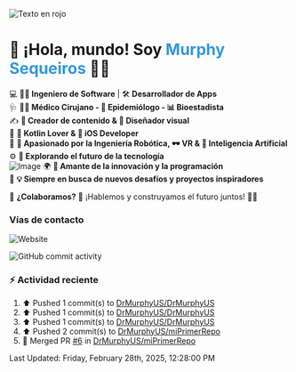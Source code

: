 ![Texto en rojo](https://img.shields.io/badge/TEXTO-ROJO-red)

<!--
**DrMurphyUS/DrMurphyUS** is a ✨ _special_ ✨ repository because its `README.md` (this file) appears on your GitHub profile.

Here are some ideas to get you started:

- 🔭 I’m currently working on ...
- 🌱 I’m currently learning ...
- 👯 I’m looking to collaborate on ...
- 🤔 I’m looking for help with ...
- 💬 Ask me about ...
- 📫 How to reach me: ...
- 😄 Pronouns: ...
- ⚡ Fun fact: ...
-->

# 👋 ¡Hola, mundo! Soy <span style="color:#3498db; font-weight:bold;">Murphy Sequeiros</span> 🚀✨  
💻 **👨‍💻 Ingeniero de Software** | 🛠️ **Desarrollador de Apps**  
🩺 **👨‍⚕️ Médico Cirujano - 🦠 Epidemiólogo - 📊 Bioestadista**  
✍️ **📸 Creador de contenido & 🎨 Diseñador visual**  
📱 **💙 Kotlin Lover & 🍏 iOS Developer**  
🤖 **🔬 Apasionado por la Ingeniería Robótica, 🕶️ VR & 🤯 Inteligencia Artificial**  
⚙️ **🚀 Explorando el futuro de la tecnología**  
![Image](https://github.com/user-attachments/assets/b21c9ecb-cdc3-4de7-974b-b2c9abfc7808)
🌍 **🌟 Amante de la innovación y la programación**  
🎯 **💡 Siempre en busca de nuevos desafíos y proyectos inspiradores**  

💬 **¿Colaboramos?** 📩 ¡Hablemos y construyamos el futuro juntos! 🚀✨  


### Vías de contacto


![Website](https://img.shields.io/website?url=https%3A%2F%2Fwww.drmurphyus.com&down_message=https%3A%2F%2Fwww.drmurphyus.com&style=for-the-badge)

![GitHub commit activity](https://img.shields.io/github/commit-activity/t/DrMurphyUS/DrMurphyUS)


### ⚡ Actividad reciente
<!--RECENT_ACTIVITY:start-->
1. ⬆️ Pushed 1 commit(s) to [DrMurphyUS/DrMurphyUS](https://github.com/DrMurphyUS/DrMurphyUS)<br>
2. ⬆️ Pushed 1 commit(s) to [DrMurphyUS/DrMurphyUS](https://github.com/DrMurphyUS/DrMurphyUS)<br>
3. ⬆️ Pushed 1 commit(s) to [DrMurphyUS/DrMurphyUS](https://github.com/DrMurphyUS/DrMurphyUS)<br>
4. ⬆️ Pushed 2 commit(s) to [DrMurphyUS/miPrimerRepo](https://github.com/DrMurphyUS/miPrimerRepo)<br>
5. 🎉 Merged PR [#6](https://github.com/DrMurphyUS/miPrimerRepo/pull/6) in [DrMurphyUS/miPrimerRepo](https://github.com/DrMurphyUS/miPrimerRepo)<br>
<!--RECENT_ACTIVITY:end-->
<!--RECENT_ACTIVITY:last_update-->
Last Updated: Friday, February 28th, 2025, 12:28:00 PM
<!--RECENT_ACTIVITY:last_update_end-->

<!--
[![Twitter](https://img.shields.io/twitter/follow/aminespinoza?color=blue&label=s%C3%ADgueme%20en%20Twitter&style=for-the-badge)][twitter]

[<img src="https://img.icons8.com/doodle/48/000000/youtube--v1.png"/>][youtube]
[<img src="https://img.icons8.com/doodle/48/000000/linkedin--v2.png"/>][linkedin]
[<img src="https://img.icons8.com/doodle/48/000000/instagram-new.png"/>][instagram]
[<img src="https://img.icons8.com/doodle/48/000000/facebook-circled.png"/>][facebook]

### Mis últimos artículos
<!-- BLOG-POST-LIST:START -->
<!--
- [Diagramas como código con Mermaid](http://aminespinoza.com/diagramas-como-codigo-con-mermaid/)
- [Lo nuevo de C# 8.0: El operador de uso combinado ??](http://aminespinoza.com/lo-nuevo-de-c-8-0-el-operador-de-uso-combinado/)
- [Como evitar un conflicto de versiones al unificar un proyecto con VS Code](http://aminespinoza.com/como-evitar-un-conflicto-de-versiones-al-unificar-un-proyecto-con-vs-code/)
- [Cómo conectarte de manera remota a SQL Server en Ubuntu](http://aminespinoza.com/como-conectarte-de-manera-remota-a-sql-server-en-ubuntu/)
- [Instalación de SQL Server en Ubuntu 20.04](http://aminespinoza.com/instalacion-de-sql-server-en-ubuntu-20-04/)
<!-- BLOG-POST-LIST:END -->
<!--
### Mis últimos videos
<!-- YOUTUBE:START -->
<!--
- [DevOps: La diferencia entre un programador y un desarrollador de software.](https://www.youtube.com/watch?v=bziX6Nt4aaU)
- [5 tips para ser mejor Desarrollador de Software](https://www.youtube.com/watch?v=oZWDaoaHLxA)
- [¿Por qué y para qué usar Github CLI?](https://www.youtube.com/watch?v=EDOoUSbXin8)
- [¿Qué **** hace un desarrollador de software?](https://www.youtube.com/watch?v=H6e19XoihBo)
- [Aprendiendo a usar Ngrok a profundidad](https://www.youtube.com/watch?v=YA_xMQOIZo0)
<!-- YOUTUBE:END -->

<!--
[website]: https://aminespinoza.com/
[twitter]: https://twitter.com/aminespinoza
[youtube]: https://www.youtube.com/c/AminEspinoza
[linkedin]: https://www.linkedin.com/in/amin-espinoza-71b24661/
[instagram]: https://www.instagram.com/aminespinoza10/
[facebook]: https://www.facebook.com/aminespinoza
-->

